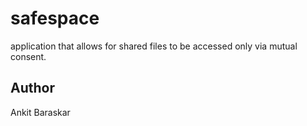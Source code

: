 # safespace
application that allows for shared files to be accessed only via mutual consent.

## Author

Ankit Baraskar
